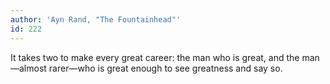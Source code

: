 ```yaml
---
author: 'Ayn Rand, "The Fountainhead"'
id: 222
---
```


It takes two to make every great career: the man who is great, and the man—almost rarer—who is great enough to see greatness and say so.
